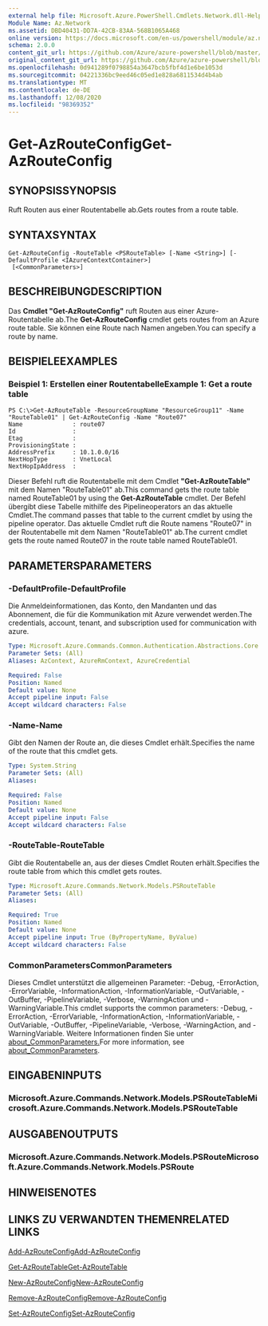 ```yaml
---
external help file: Microsoft.Azure.PowerShell.Cmdlets.Network.dll-Help.xml
Module Name: Az.Network
ms.assetid: DBD40431-DD7A-42CB-83AA-568B1065A468
online version: https://docs.microsoft.com/en-us/powershell/module/az.network/get-azrouteconfig
schema: 2.0.0
content_git_url: https://github.com/Azure/azure-powershell/blob/master/src/Network/Network/help/Get-AzRouteConfig.md
original_content_git_url: https://github.com/Azure/azure-powershell/blob/master/src/Network/Network/help/Get-AzRouteConfig.md
ms.openlocfilehash: 0d941289f0798854a3647bcb5fbf4d1e6be1053d
ms.sourcegitcommit: 04221336bc9eed46c05ed1e828a6811534d4b4ab
ms.translationtype: MT
ms.contentlocale: de-DE
ms.lasthandoff: 12/08/2020
ms.locfileid: "98369352"
---
```

# <span data-ttu-id="2ddd8-101">Get-AzRouteConfig</span><span class="sxs-lookup"><span data-stu-id="2ddd8-101">Get-AzRouteConfig</span></span>

## <span data-ttu-id="2ddd8-102">SYNOPSIS</span><span class="sxs-lookup"><span data-stu-id="2ddd8-102">SYNOPSIS</span></span>
<span data-ttu-id="2ddd8-103">Ruft Routen aus einer Routentabelle ab.</span><span class="sxs-lookup"><span data-stu-id="2ddd8-103">Gets routes from a route table.</span></span>

## <span data-ttu-id="2ddd8-104">SYNTAX</span><span class="sxs-lookup"><span data-stu-id="2ddd8-104">SYNTAX</span></span>

```
Get-AzRouteConfig -RouteTable <PSRouteTable> [-Name <String>] [-DefaultProfile <IAzureContextContainer>]
 [<CommonParameters>]
```

## <span data-ttu-id="2ddd8-105">BESCHREIBUNG</span><span class="sxs-lookup"><span data-stu-id="2ddd8-105">DESCRIPTION</span></span>
<span data-ttu-id="2ddd8-106">Das **Cmdlet "Get-AzRouteConfig"** ruft Routen aus einer Azure-Routentabelle ab.</span><span class="sxs-lookup"><span data-stu-id="2ddd8-106">The **Get-AzRouteConfig** cmdlet gets routes from an Azure route table.</span></span>
<span data-ttu-id="2ddd8-107">Sie können eine Route nach Namen angeben.</span><span class="sxs-lookup"><span data-stu-id="2ddd8-107">You can specify a route by name.</span></span>

## <span data-ttu-id="2ddd8-108">BEISPIELE</span><span class="sxs-lookup"><span data-stu-id="2ddd8-108">EXAMPLES</span></span>

### <span data-ttu-id="2ddd8-109">Beispiel 1: Erstellen einer Routentabelle</span><span class="sxs-lookup"><span data-stu-id="2ddd8-109">Example 1: Get a route table</span></span>
```
PS C:\>Get-AzRouteTable -ResourceGroupName "ResourceGroup11" -Name "RouteTable01" | Get-AzRouteConfig -Name "Route07"
Name              : route07
Id                : 
Etag              : 
ProvisioningState : 
AddressPrefix     : 10.1.0.0/16
NextHopType       : VnetLocal
NextHopIpAddress  :
```

<span data-ttu-id="2ddd8-110">Dieser Befehl ruft die Routentabelle mit dem Cmdlet **"Get-AzRouteTable"** mit dem Namen "RouteTable01" ab.</span><span class="sxs-lookup"><span data-stu-id="2ddd8-110">This command gets the route table named RouteTable01 by using the **Get-AzRouteTable** cmdlet.</span></span>
<span data-ttu-id="2ddd8-111">Der Befehl übergibt diese Tabelle mithilfe des Pipelineoperators an das aktuelle Cmdlet.</span><span class="sxs-lookup"><span data-stu-id="2ddd8-111">The command passes that table to the current cmdlet by using the pipeline operator.</span></span>
<span data-ttu-id="2ddd8-112">Das aktuelle Cmdlet ruft die Route namens "Route07" in der Routentabelle mit dem Namen "RouteTable01" ab.</span><span class="sxs-lookup"><span data-stu-id="2ddd8-112">The current cmdlet gets the route named Route07 in the route table named RouteTable01.</span></span>

## <span data-ttu-id="2ddd8-113">PARAMETERS</span><span class="sxs-lookup"><span data-stu-id="2ddd8-113">PARAMETERS</span></span>

### <span data-ttu-id="2ddd8-114">-DefaultProfile</span><span class="sxs-lookup"><span data-stu-id="2ddd8-114">-DefaultProfile</span></span>
<span data-ttu-id="2ddd8-115">Die Anmeldeinformationen, das Konto, den Mandanten und das Abonnement, die für die Kommunikation mit Azure verwendet werden.</span><span class="sxs-lookup"><span data-stu-id="2ddd8-115">The credentials, account, tenant, and subscription used for communication with azure.</span></span>

```yaml
Type: Microsoft.Azure.Commands.Common.Authentication.Abstractions.Core.IAzureContextContainer
Parameter Sets: (All)
Aliases: AzContext, AzureRmContext, AzureCredential

Required: False
Position: Named
Default value: None
Accept pipeline input: False
Accept wildcard characters: False
```

### <span data-ttu-id="2ddd8-116">-Name</span><span class="sxs-lookup"><span data-stu-id="2ddd8-116">-Name</span></span>
<span data-ttu-id="2ddd8-117">Gibt den Namen der Route an, die dieses Cmdlet erhält.</span><span class="sxs-lookup"><span data-stu-id="2ddd8-117">Specifies the name of the route that this cmdlet gets.</span></span>

```yaml
Type: System.String
Parameter Sets: (All)
Aliases:

Required: False
Position: Named
Default value: None
Accept pipeline input: False
Accept wildcard characters: False
```

### <span data-ttu-id="2ddd8-118">-RouteTable</span><span class="sxs-lookup"><span data-stu-id="2ddd8-118">-RouteTable</span></span>
<span data-ttu-id="2ddd8-119">Gibt die Routentabelle an, aus der dieses Cmdlet Routen erhält.</span><span class="sxs-lookup"><span data-stu-id="2ddd8-119">Specifies the route table from which this cmdlet gets routes.</span></span>

```yaml
Type: Microsoft.Azure.Commands.Network.Models.PSRouteTable
Parameter Sets: (All)
Aliases:

Required: True
Position: Named
Default value: None
Accept pipeline input: True (ByPropertyName, ByValue)
Accept wildcard characters: False
```

### <span data-ttu-id="2ddd8-120">CommonParameters</span><span class="sxs-lookup"><span data-stu-id="2ddd8-120">CommonParameters</span></span>
<span data-ttu-id="2ddd8-121">Dieses Cmdlet unterstützt die allgemeinen Parameter: -Debug, -ErrorAction, -ErrorVariable, -InformationAction, -InformationVariable, -OutVariable, -OutBuffer, -PipelineVariable, -Verbose, -WarningAction und -WarningVariable.</span><span class="sxs-lookup"><span data-stu-id="2ddd8-121">This cmdlet supports the common parameters: -Debug, -ErrorAction, -ErrorVariable, -InformationAction, -InformationVariable, -OutVariable, -OutBuffer, -PipelineVariable, -Verbose, -WarningAction, and -WarningVariable.</span></span> <span data-ttu-id="2ddd8-122">Weitere Informationen finden Sie unter [about_CommonParameters.](http://go.microsoft.com/fwlink/?LinkID=113216)</span><span class="sxs-lookup"><span data-stu-id="2ddd8-122">For more information, see [about_CommonParameters](http://go.microsoft.com/fwlink/?LinkID=113216).</span></span>

## <span data-ttu-id="2ddd8-123">EINGABEN</span><span class="sxs-lookup"><span data-stu-id="2ddd8-123">INPUTS</span></span>

### <span data-ttu-id="2ddd8-124">Microsoft.Azure.Commands.Network.Models.PSRouteTable</span><span class="sxs-lookup"><span data-stu-id="2ddd8-124">Microsoft.Azure.Commands.Network.Models.PSRouteTable</span></span>

## <span data-ttu-id="2ddd8-125">AUSGABEN</span><span class="sxs-lookup"><span data-stu-id="2ddd8-125">OUTPUTS</span></span>

### <span data-ttu-id="2ddd8-126">Microsoft.Azure.Commands.Network.Models.PSRoute</span><span class="sxs-lookup"><span data-stu-id="2ddd8-126">Microsoft.Azure.Commands.Network.Models.PSRoute</span></span>

## <span data-ttu-id="2ddd8-127">HINWEISE</span><span class="sxs-lookup"><span data-stu-id="2ddd8-127">NOTES</span></span>

## <span data-ttu-id="2ddd8-128">LINKS ZU VERWANDTEN THEMEN</span><span class="sxs-lookup"><span data-stu-id="2ddd8-128">RELATED LINKS</span></span>

[<span data-ttu-id="2ddd8-129">Add-AzRouteConfig</span><span class="sxs-lookup"><span data-stu-id="2ddd8-129">Add-AzRouteConfig</span></span>](./Add-AzRouteConfig.md)

[<span data-ttu-id="2ddd8-130">Get-AzRouteTable</span><span class="sxs-lookup"><span data-stu-id="2ddd8-130">Get-AzRouteTable</span></span>](./Get-AzRouteTable.md)

[<span data-ttu-id="2ddd8-131">New-AzRouteConfig</span><span class="sxs-lookup"><span data-stu-id="2ddd8-131">New-AzRouteConfig</span></span>](./New-AzRouteConfig.md)

[<span data-ttu-id="2ddd8-132">Remove-AzRouteConfig</span><span class="sxs-lookup"><span data-stu-id="2ddd8-132">Remove-AzRouteConfig</span></span>](./Remove-AzRouteConfig.md)

[<span data-ttu-id="2ddd8-133">Set-AzRouteConfig</span><span class="sxs-lookup"><span data-stu-id="2ddd8-133">Set-AzRouteConfig</span></span>](./Set-AzRouteConfig.md)



